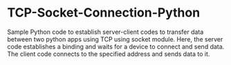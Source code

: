 # TCP-Socket-Connection-Python

Sample Python code to establish server-client codes to transfer data between two python apps using TCP using socket module.
Here, the server code establishes a binding and waits for a device to connect and send data. The client code connects to the specified address and sends data to it.
